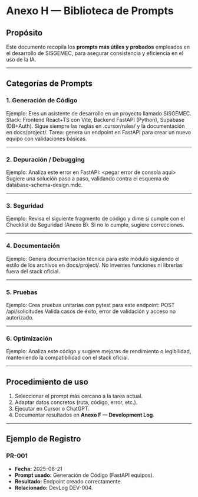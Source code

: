 # Anexo H — Biblioteca de Prompts

## Propósito
Este documento recopila los **prompts más útiles y probados** empleados en el desarrollo de SISGEMEC, para asegurar consistencia y eficiencia en el uso de la IA.

---

## Categorías de Prompts

### 1. **Generación de Código**
Ejemplo:
Eres un asistente de desarrollo en un proyecto llamado SISGEMEC.
Stack: Frontend React+TS con Vite, Backend FastAPI (Python), Supabase (DB+Auth).
Sigue siempre las reglas en .cursor/rules/ y la documentación en docs/project/.
Tarea: genera un endpoint en FastAPI para crear un nuevo equipo con validaciones básicas.



---

### 2. **Depuración / Debugging**
Ejemplo:
Analiza este error en FastAPI:
<pegar error de consola aquí>
Sugiere una solución paso a paso, validando contra el esquema de database-schema-design.mdc.



---

### 3. **Seguridad**
Ejemplo:
Revisa el siguiente fragmento de código y dime si cumple con el Checklist de Seguridad (Anexo B).
Si no lo cumple, sugiere correcciones.



---

### 4. **Documentación**
Ejemplo:
Genera documentación técnica para este módulo siguiendo el estilo de los archivos en docs/project/.
No inventes funciones ni librerías fuera del stack oficial.


---

### 5. **Pruebas**
Ejemplo:
Crea pruebas unitarias con pytest para este endpoint:
POST /api/solicitudes
Valida casos de éxito, error de validación y acceso no autorizado.


---

### 6. **Optimización**
Ejemplo:
Analiza este código y sugiere mejoras de rendimiento o legibilidad, manteniendo la compatibilidad con el stack oficial.



---

## Procedimiento de uso
1. Seleccionar el prompt más cercano a la tarea actual.  
2. Adaptar datos concretos (ruta, código, error, etc.).  
3. Ejecutar en Cursor o ChatGPT.  
4. Documentar resultados en **Anexo F — Development Log**.  

---

## Ejemplo de Registro

### PR-001
- **Fecha:** 2025-08-21  
- **Prompt usado:** Generación de Código (FastAPI equipos).  
- **Resultado:** Endpoint creado correctamente.  
- **Relacionado:** DevLog DEV-004.  